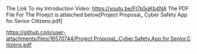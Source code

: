 The Link To my Introduction Video: https://youtu.be/Ft7p5qKb4NA
The PDF File For The Proejct is attatched below[Project Proposal_ Cyber Safety App for Senior Citizens.pdf]

https://github.com/user-attachments/files/16570744/Project.Proposal_.Cyber.Safety.App.for.Senior.Citizens.pdf
